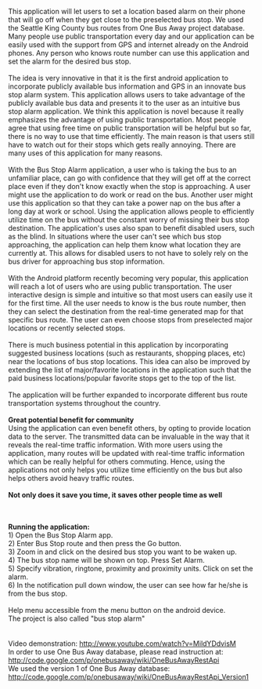 This application will let users to set a location based alarm on their phone that will go off when they get close to the preselected bus stop. We used the Seattle King County bus routes from One Bus Away project database. Many people use public transportation every day and our application can be easily used with the support from GPS and internet already on the Android phones.  Any person who knows route number can use this application and set the alarm for the desired bus stop.<br>
<br>
The idea is very innovative in that it is the first android application to incorporate publicly available bus information and GPS in an innovate bus stop alarm system. This application allows users to take advantage of the publicly available bus data and presents it to the user as an intuitive bus stop alarm application. We think this application is novel because it really emphasizes the advantage of using public transportation. Most people agree that using free time on public transportation will be helpful but so far, there is no way to use that time efficiently.  The main reason is that users still have to watch out for their stops which gets really annoying. There are many uses of this application for many reasons.<br>
<br>
With the Bus Stop Alarm application, a user who is taking the bus to an unfamiliar place, can go with confidence that they will get off at the correct place even if they don't know exactly when the stop is approaching. A user might use the application to do work or read on the bus. Another user might use this application so that they can take a power nap on the bus after a long day at work or school. Using the application allows people to efficiently utilize time on the bus without the constant worry of missing their bus stop destination. The application's uses also span to benefit disabled users, such as the blind. In situations where the user can't see which bus stop approaching, the application can help them know what location they are currently at. This allows for disabled users to not have to solely rely on the bus driver for approaching bus stop information.<br>
<br>
With the Android platform recently becoming very popular, this application will reach a lot of users who are using public transportation. The user interactive design is simple and intuitive so that most users can easily use it for the first time. All the user needs to know is the bus route number, then they can select the destination from the real-time generated map for that specific bus route. The user can even choose stops from preselected major locations or recently selected stops.<br>
<br>
There is much business potential in this application by incorporating suggested business locations (such as restaurants, shopping places, etc) near the locations of bus stop locations. This idea can also be improved by extending the list of major/favorite locations in the application such that the paid business locations/popular favorite stops get to the top of the list. <br>
<br>
The application will be further expanded to incorporate different bus route transportation systems throughout the country.<br>
<br>
<b>Great potential benefit for community</b>
<br>
Using the application can even benefit others, by opting to provide location data to the server. The transmitted data can be invaluable in the way that it reveals the real-time traffic information. With more users using the application, many routes will be updated with real-time traffic information which can be really helpful for others commuting. Hence, using the applications not only helps you utilize time efficiently on the bus but also helps others avoid heavy traffic routes.<br>
<br>
<b>Not only does it save you time, it saves other people time as well</b>

<br>
<br>
<b>Running the application:</b><br>
1) Open the Bus Stop Alarm app.<br>
2) Enter Bus Stop route and then press the Go button.<br>
3) Zoom in and click on the desired bus stop you want to be waken up.<br>
4) The bus stop name will be shown on top. Press Set Alarm.<br>
5) Specify vibration, ringtone, proximity and proximity units. Click on set the alarm. <br>
6) In the notification pull down window, the user can see how far he/she is from the bus stop.<br>
<br>
Help menu accessible from the menu button on the android device.<br>
The project is also called "bus stop alarm"<br>
<br>
<br>
Video demonstration: <a href='http://www.youtube.com/watch?v=MildYDdvisM'>http://www.youtube.com/watch?v=MildYDdvisM</a>
<br>
In order to use One Bus Away database, please read instruction at:<br>
<a href='http://code.google.com/p/onebusaway/wiki/OneBusAwayRestApi'>http://code.google.com/p/onebusaway/wiki/OneBusAwayRestApi</a>
<br>
We used the version 1 of One Bus Away database: <a href='http://code.google.com/p/onebusaway/wiki/OneBusAwayRestApi_Version1'>http://code.google.com/p/onebusaway/wiki/OneBusAwayRestApi_Version1</a>
